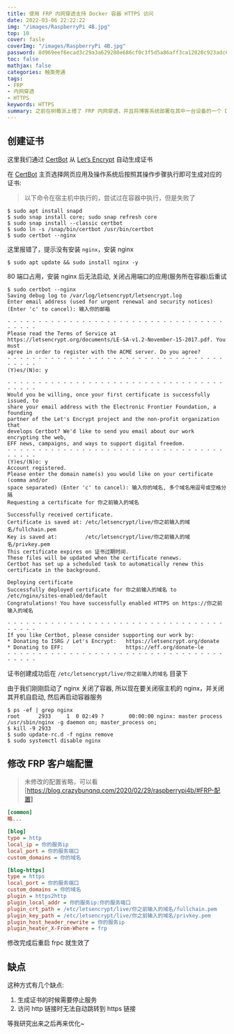 ```yaml
---
title: 使用 FRP 内网穿透支持 Docker 容器 HTTPS 访问
date: 2022-03-06 22:22:22
img: "/images/RaspberryPi 4B.jpg"
top: 10
cover: fasle
coverImg: "/images/RaspberryPi 4B.jpg"
password: 8d969eef6ecad3c29a3a629280e686cf0c3f5d5a86aff3ca12020c923adc6c92
toc: false
mathjax: false
categories: 触类旁通
tags:
- FRP
- 内网穿透
- HTTPS
keywords: HTTPS
summary: 之前在树莓派上搭了 FRP 内网穿透，并且将博客系统部署在其中一台设备的一个 Docker 容器中，导致原先直接部署到服务器中的博客系统现在不支持 HTTPS 访问了. 最近心血来潮搞一下，支持一下 HTTPS 访问，不再显示`不安全`啦！
---
```



## 创建证书

这里我们通过 [CertBot](https://certbot.eff.org/) 从 [Let’s Encrypt](https://letsencrypt.org/zh-cn/getting-started/) 自动生成证书

在 [CertBot](https://certbot.eff.org/) 主页选择网页应用及操作系统后按照其操作步骤执行即可生成对应的证书:

> 以下命令在宿主机中执行的，尝试过在容器中执行，但是失败了

```shell
$ sudo apt install snapd
$ sudo snap install core; sudo snap refresh core
$ sudo snap install --classic certbot
$ sudo ln -s /snap/bin/certbot /usr/bin/certbot
$ sudo certbot --nginx
```

这里报错了，提示没有安装 `nginx`，安装 nginx

```shell
$ sudo apt update && sudo install nginx -y
```

80 端口占用，安装 nginx 后无法启动, 关闭占用端口的应用(服务所在容器)后重试

```shell
$ sudo certbot --nginx
Saving debug log to /var/log/letsencrypt/letsencrypt.log
Enter email address (used for urgent renewal and security notices)
(Enter 'c' to cancel): 输入你的邮箱

- - - - - - - - - - - - - - - - - - - - - - - - - - - - - - - - - - - - - - - -
Please read the Terms of Service at
https://letsencrypt.org/documents/LE-SA-v1.2-November-15-2017.pdf. You must
agree in order to register with the ACME server. Do you agree?
- - - - - - - - - - - - - - - - - - - - - - - - - - - - - - - - - - - - - - - -
(Y)es/(N)o: y

- - - - - - - - - - - - - - - - - - - - - - - - - - - - - - - - - - - - - - - -
Would you be willing, once your first certificate is successfully issued, to
share your email address with the Electronic Frontier Foundation, a founding
partner of the Let's Encrypt project and the non-profit organization that
develops Certbot? We'd like to send you email about our work encrypting the web,
EFF news, campaigns, and ways to support digital freedom.
- - - - - - - - - - - - - - - - - - - - - - - - - - - - - - - - - - - - - - - -
(Y)es/(N)o: y
Account registered.
Please enter the domain name(s) you would like on your certificate (comma and/or
space separated) (Enter 'c' to cancel): 输入你的域名, 多个域名用逗号或空格分隔
Requesting a certificate for 你之前输入的域名

Successfully received certificate.
Certificate is saved at: /etc/letsencrypt/live/你之前输入的域名/fullchain.pem
Key is saved at:         /etc/letsencrypt/live/你之前输入的域名/privkey.pem
This certificate expires on 证书过期时间.
These files will be updated when the certificate renews.
Certbot has set up a scheduled task to automatically renew this certificate in the background.

Deploying certificate
Successfully deployed certificate for 你之前输入的域名 to /etc/nginx/sites-enabled/default
Congratulations! You have successfully enabled HTTPS on https://你之前输入的域名

- - - - - - - - - - - - - - - - - - - - - - - - - - - - - - - - - - - - - - - -
If you like Certbot, please consider supporting our work by:
* Donating to ISRG / Let's Encrypt:   https://letsencrypt.org/donate
* Donating to EFF:                    https://eff.org/donate-le
- - - - - - - - - - - - - - - - - - - - - - - - - - - - - - - - - - - - - - - -
```

证书创建成功后在 `/etc/letsencrypt/live/你之前输入的域名` 目录下

由于我们刚刚启动了 nginx 关闭了容器, 所以现在要关闭宿主机的 nginx，并关闭其开机自启动, 然后再启动容器服务

```shell
$ ps -ef | grep nginx   
root      2933     1  0 02:49 ?        00:00:00 nginx: master process /usr/sbin/nginx -g daemon on; master_process on;
$ kill -9 2933
$ sudo update-rc.d -f nginx remove
$ sudo systemctl disable nginx
```

## 修改 FRP 客户端配置

> 未修改的配置省略，可以看[https://blog.crazybunqnq.com/2020/02/29/raspberrypi4b/#FRP-配置]

```ini
[common]
略...

[blog]
type = http
local_ip = 你的服务ip
local_port = 你的服务端口
custom_domains = 你的域名

[blog-https]
type = https
local_port = 你的服务端口
custom_domains = 你的域名
plugin = https2http
plugin_local_addr = 你的服务ip:你的服务端口
plugin_crt_path = /etc/letsencrypt/live/你之前输入的域名/fullchain.pem
plugin_key_path = /etc/letsencrypt/live/你之前输入的域名/privkey.pem
plugin_host_header_rewrite = 你的服务ip
plugin_heater_X-From-Where = frp
```

修改完成后重启 frpc 就生效了

## 缺点

这种方式有几个缺点:

1. 生成证书的时候需要停止服务
2. 访问 http 链接时无法自动跳转到 https 链接

等我研究出来之后再来优化~